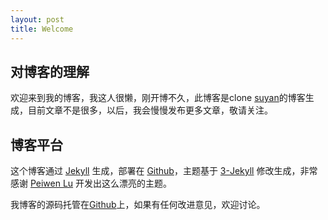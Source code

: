 ```yaml
---
layout: post
title: Welcome
---
```


## 对博客的理解

欢迎来到我的博客，我这人很懒，刚开博不久，此博客是clone [suyan][1]的博客生成，目前文章不是很多，以后，我会慢慢发布更多文章，敬请关注。

## 博客平台

这个博客通过 [Jekyll](http://jekyllrb.com/) 生成，部署在 [Github](https://pages.github.com)，主题基于 [3-Jekyll](https://github.com/P233/3-Jekyll) 修改生成，非常感谢 [Peiwen Lu](https://github.com/P233) 开发出这么漂亮的主题。

我博客的源码托管在[Github](https://github.com/hacklee/hacklee.github.io)上，如果有任何改进意见，欢迎讨论。


  [1]: https://github.com/suyan/suyan.github.io